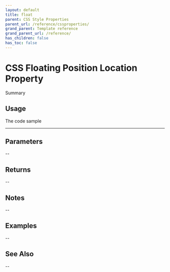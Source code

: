 ```yaml
---
layout: default
title: float
parent: CSS Style Properties
parent_url: /reference/cssproperties/
grand_parent: Template reference
grand_parent_url: /reference/
has_children: false
has_toc: false
---
```


# CSS Floating Position Location Property

Summary

## Usage

 The code sample

---

## Parameters

--

## Returns 

--

## Notes


-- 

## Examples


--


## See Also


--

